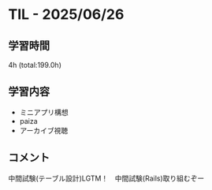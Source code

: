 # TIL - 2025/06/26

## 学習時間
4h (total:199.0h)

## 学習内容
- ミニアプリ構想
- paiza
- アーカイブ視聴

## コメント
中間試験(テーブル設計)LGTM！　中間試験(Rails)取り組むぞー 
